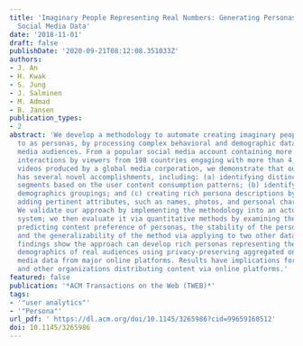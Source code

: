 ```yaml
---
title: 'Imaginary People Representing Real Numbers: Generating Personas from Online
  Social Media Data'
date: '2018-11-01'
draft: false
publishDate: '2020-09-21T08:12:08.351033Z'
authors:
- J. An
- H. Kwak
- S. Jung
- J. Salminen
- M. Admad
- B. Jansen
publication_types:
- 2
abstract: 'We develop a methodology to automate creating imaginary people, referred
  to as personas, by processing complex behavioral and demographic data of social
  media audiences. From a popular social media account containing more than 30 million
  interactions by viewers from 198 countries engaging with more than 4,200 online
  videos produced by a global media corporation, we demonstrate that our methodology
  has several novel accomplishments, including: (a) identifying distinct user behavioral
  segments based on the user content consumption patterns; (b) identifying impactful
  demographics groupings; and (c) creating rich persona descriptions by automatically
  adding pertinent attributes, such as names, photos, and personal characteristics.
  We validate our approach by implementing the methodology into an actual working
  system; we then evaluate it via quantitative methods by examining the accuracy of
  predicting content preference of personas, the stability of the personas over time,
  and the generalizability of the method via applying to two other datasets. Research
  findings show the approach can develop rich personas representing the behavior and
  demographics of real audiences using privacy-preserving aggregated online social
  media data from major online platforms. Results have implications for media companies
  and other organizations distributing content via online platforms.'
featured: false
publication: '*ACM Transactions on the Web (TWEB)*'
tags:
- '"user analytics"'
- '"Persona"'
url_pdf: ' https://dl.acm.org/doi/10.1145/3265986?cid=99659160512'
doi: 10.1145/3265986
---
```


